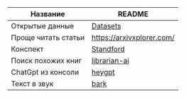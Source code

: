 

| Название | README |
| ------ | ------ |
| Открытые данные | [Datasets](https://github.com/abnegantes/open-russian-data) |
| Проще читать статьи | https://arxivxplorer.com/ |
| Конспект  | [Standford](https://stanford.edu/~shervine/teaching/cs-229/cheatsheet-supervised-learning#introduction) |
| Поиск похожих книг| [librarian-ai](https://www.librarian-ai.com/) |
| ChatGpt из консоли| [heygpt](https://github.com/fuyufjh/heygpt) |
| Текст в звук| [bark](https://github.com/suno-ai/bark)|


